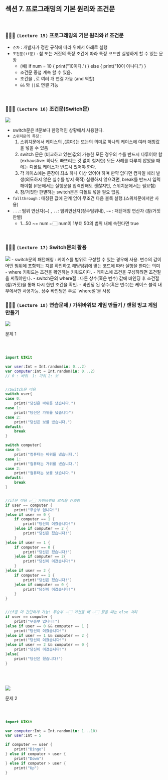 ## 섹션 7. 프로그래밍의 기본 원리와 조건문

<br/>

### 👩🏻‍💻 `(Lecture 15)` 프로그래밍의 기본 원리와 if 조건문

- `순차` : 개발자가 정한 규칙에 따라 위에서 아래로 실행
- `조건문(if문)` : 참 또는 거짓의 특정 조건에 따라 특정 코드만 실행하게 할 수 있는 문장
  - (예) if num = 10 { print("10이다.") } else { print("10이 아니다.") }
  - 조건문 중첩 계속 할 수 있음.
  - 조건을 `,`로 여러 개 연결 가능 (and 역할)
  - `&&` 와 `||`로 연결 가능

<br/>

### 👩🏻‍💻 `(Lecture 16)` 조건문(Switch문)

<img src="https://img1.daumcdn.net/thumb/R1280x0/?scode=mtistory2&fname=https%3A%2F%2Fblog.kakaocdn.net%2Fdn%2FcxWndc%2FbtstljRVf3C%2FpL2CY4Anz2GsjkeAkWvpO1%2Fimg.png" />

- switch문은 if문보다 한정적인 상황에서 사용한다.
- `스위치문의 특징` :
  1.  스위치문에서 케이스의 ,(콤마)는 또는의 의미로 하나의 케이스에 여러 매칭값을 넣을 수 있음
  2.  switch 문은 (비교하고 있는)값의 가능한 모든 경우의 수를 반드시 다루어야 함 (exhaustive: 하나도 빠뜨리는 것 없이 철저한)
      모든 사례를 다루지 않았을 때에는 디폴트 케이스가 반드시 있어야 한다.
  3.  각 케이스에는 문장이 최소 하나 이상 있어야 하며 만약 없다면 컴파일 에러 발생(의도하지 않은 실수를 방지 목적)
      실행하지 않으려면, break를 반드시 입력해야함 (if문에서는 실행문을 입력안해도 괜찮지만, 스위치문에서는 필요함)
  4.  참/거짓만 판별하는 switch문은 디폴트 넣을 필요 없음.
- `fallthrough` : 매칭된 값에 관계 없이 무조건 다음 블록 실행.(스위치문에서만 사용)
- `...`: 범위 연산자(~) , `..`: 범위연산자(정수범위내), `~=` : 패턴매칭 연산자 (참/거짓 판별)
  - 1...50 ~= num 👉🏻 num이 1부터 50의 범위 내에 속한다면 true

<br/>

### 👩🏻‍💻 `(Lecture 17)` Switch문의 활용

<img src="https://img1.daumcdn.net/thumb/R1280x0/?scode=mtistory2&fname=https%3A%2F%2Fblog.kakaocdn.net%2Fdn%2FxCVQB%2Fbtstw3AqWZ1%2FkfBxAJKSLhQtfs8KEIhYH1%2Fimg.png" />
- switch문의 패턴매칭 : 케이스를 범위로 구성할 수 있는 경우에 사용. 변수의 값이 어떤 범위에 포함되는 지를 확인하고 해당범위에 맞는 코드에 따라 실행을 한다는 의미
- where 키워드는 조건을 확인하는 키워드이다.
- 케이스에 조건을 구성하려면 조건절을 써줘야한다.
- switch문의 where절 : 다른 상수(혹은 변수) 값에 바인딩 후 조건절(참/거짓)을 통해 다시 한번 조건을 확인.
  - 바인딩 된 상수(혹은 변수)는 케이스 블럭 내부에서만 사용가능. 상수 바인딩은 주로 `where절`을 사용

<br/>

### 👩🏻‍💻 `(Lecture 18)` 연습문제 / 가위바위보 게임 만들기 / 랜덤 빙고 게임 만들기

<img src="https://img1.daumcdn.net/thumb/R1280x0/?scode=mtistory2&fname=https%3A%2F%2Fblog.kakaocdn.net%2Fdn%2FcH8jT5%2FbtstSjKBBUc%2FVjVW6vAkNXqhQQH6Fqe2E0%2Fimg.png" />

문제 1

<br/>

```swift

import UIKit

var user:Int = Int.random(in: 0...2)
var computer:Int = Int.random(in: 0...2)
// 0 : 바위  1: 가위 2: 보


//Switch문 이용
switch user{
case 0:
    print("당신은 바위를 냈습니다.")
case 1:
    print("당신은 가위를 냈습니다")
case 2:
    print("당신은 보를 냈습니다.")
default:
    break
}

switch computer{
case 0:
    print("컴퓨터는 바위를 냈습니다.")
case 1:
    print("컴퓨터는 가위를 냈습니다.")
case 2:
    print("컴퓨터는 보를 냈습니다.")
default:
    break
}


//if문 이용 👉🏻 가위바위보 로직을 간과함
if user == computer {
    print("무승부 입니다!")
}else if user == 0 {
    if computer == 1 {
        print("당신이 이겼습니다!")
    }else if computer == 2 {
        print("당신은 졌습니다!")
    }
}else if user == 1 {
    if computer == 0 {
        print("당신은 졌습니다!")
    }else if computer == 2{
        print("당신이 이겼습니다!")
    }
}else if user == 2 {
    if computer == 1 {
        print("당신은 졌습니다!")
    }else if computer == 0 {
        print("당신이 이겼습니다!")
    }
}


//if문 더 간단하게 가능! 무승부 👉🏻 이겼을 때 👉🏻 졌을 때는 else 처리
if user == computer {
    print("무승부 입니다!")
}else if user == 0 && computer == 1 {
    print("당신이 이겼습니다!")
}else if user == 1 && computer == 2 {
    print("당신이 이겼습니다!")
}else if user == 2 && computer == 0 {
    print("당신이 이겼습니다!")
}else{
    print("당신은 졌습니다!")
}

```

<br/><br/>

<img src="https://img1.daumcdn.net/thumb/R1280x0/?scode=mtistory2&fname=https%3A%2F%2Fblog.kakaocdn.net%2Fdn%2FDhf8V%2FbtstTbGv0Tm%2FnTAUwQMmRRPEk51tcPln7K%2Fimg.png" />

문제 2

<br/>

```swift

import UIKit

var computer:Int = Int.random(in: 1...10)
var user:Int = 5

if computer == user {
    print("Bingo")
} else if computer < user {
    print("Down")
} else if computer > user {
    print("Up")
}


```

